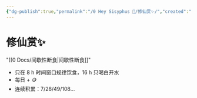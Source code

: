 ```yaml
---
{"dg-publish":true,"permalink":"/0 Hey Sisyphus 🤚/修仙赏✨/","created":"2023-05-25T15:37:59.689+08:00","updated":"2023-05-29T15:02:16.322+08:00"}
---
```


# 修仙赏✨

"[[0 Docs/间歇性断食\|间歇性断食]]"

- 只在 8 h 时间窗口规律饮食，16 h 只喝白开水
- 每日 + 🪙
- 连续积累：7/28/49/108…
